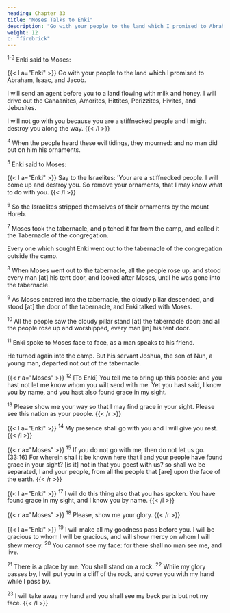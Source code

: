 ```yaml
---
heading: Chapter 33
title: "Moses Talks to Enki"
description: "Go with your people to the land which I promised to Abraham, Isaac, and Jacob."
weight: 12
c: "firebrick"
---
```



<sup>1-3</sup> Enki said to Moses:

{{< l a="Enki" >}}
Go with your people to the land which I promised to Abraham, Isaac, and Jacob.

<!-- , saying, Unto your seed will
I give it:  -->

I will send an agent before you to a land flowing with milk and honey. I will drive out the Canaanites, Amorites, Hittites, Perizzites, Hivites, and Jebusites. 

I will not go with you because you are a stiffnecked people and I might destroy you along the way.
{{< /l >}}

<sup>4</sup> When the people heard these evil tidings, they mourned: and no man did put on him his ornaments. 

<sup>5</sup> Enki said to Moses:

{{< l a="Enki" >}}
Say to the Israelites: 'Your are a stiffnecked people. I will come up and destroy you. So remove your ornaments, that I may know what to do with you. 
{{< /l >}}


<sup>6</sup> So the Israelites stripped themselves of their ornaments by the mount Horeb. 

<sup>7</sup> Moses took the tabernacle, and pitched it far from the camp, and called it the Tabernacle of the congregation.

Every one which sought Enki went out to the tabernacle of the congregation outside the camp.

<sup>8</sup> When Moses went out to the tabernacle, all the people rose up, and stood every man [at] his tent door, and looked after Moses, until he was gone into the tabernacle. 

<sup>9</sup> As Moses entered into the tabernacle, the cloudy pillar descended, and stood [at] the door of the tabernacle, and Enki talked with Moses.

<sup>10</sup> All the people saw the cloudy pillar stand [at] the tabernacle door: and all the people rose up and worshipped, every man [in] his tent door. 

<sup>11</sup> Enki spoke to Moses face to face, as a man speaks to his friend.

He turned again into the camp. But his servant Joshua, the son of Nun, a young man, departed not out of the tabernacle.


{{< r a="Moses" >}}
<sup>12</sup> [To Enki] You tell me to bring up this people: and you hast not let me know whom you wilt send with me. Yet you hast said, I know you by name, and you hast also found grace in my sight. 

<sup>13</sup> Please show me your way so that I may find grace in your sight. Please see this nation as your people. 
{{< /r >}}


<!-- Now therefore, I pray you, if I have found grace in your sight, shew me now your way, that I may know you, that I : and consider that -->

{{< l a="Enki" >}}
<sup>14</sup> My presence shall go with you and I will give you rest.
{{< /l >}}

{{< r a="Moses" >}}
<sup>15</sup> If you do not go with me, then do not let us go. {33:16} For wherein shall it be known here that I and your people have found grace in your sight? [is it] not in that you goest with us? so shall we be separated, I and your people, from all the people that [are] upon the face of the earth. 
{{< /r >}}

{{< l a="Enki" >}}
<sup>17</sup> I will do this thing also that you has spoken. You have found grace in my sight, and I know you by name. 
{{< /l >}}


{{< r a="Moses" >}}
<sup>18</sup> Please, show me your glory. 
{{< /r >}}

<!-- proclaim my the name of Enki before you; and will -->
{{< l a="Enki" >}}
<sup>19</sup> I will make all my goodness pass before you. I will be gracious to whom I will be gracious, and will show mercy on whom I will shew mercy. <sup>20</sup> You cannot see my face: for there shall no man see me, and live. 

<sup>21</sup> There is a place by me. You shall stand on a rock. <sup>22</sup> While my glory passes by, I will put you  in a cliff of the rock, and cover you with my hand while I pass by.

<sup>23</sup> I will take away my hand and you shall see my back parts but not my face.
{{< /l >}}
